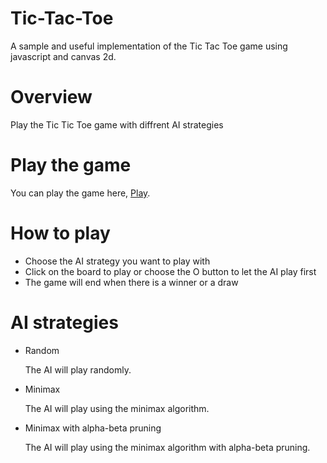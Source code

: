# Tic-Tac-Toe

A sample and useful implementation of the Tic Tac Toe game using javascript and canvas 2d.

# Overview

Play the Tic Tic Toe game with diffrent AI strategies

# Play the game

You can play the game here, <a href="https://lakhderamine99.github.io/Tic-Tac-Toe/">Play</a>.

# How to play

- Choose the AI strategy you want to play with
- Click on the board to play or choose the O button to let the AI play first
- The game will end when there is a winner or a draw

# AI strategies

- Random

    The AI will play randomly.

- Minimax

    The AI will play using the minimax algorithm.

- Minimax with alpha-beta pruning

    The AI will play using the minimax algorithm with alpha-beta pruning.

